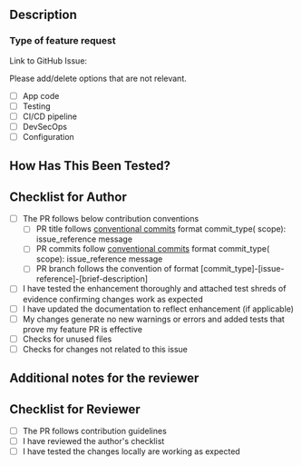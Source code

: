 ## Description

<!-- 
Please include a summary of the changes made to the documentation. Explain the motivation for the change and the impact on the users or developers who rely on this documentation. 
Please specify if this PR has a dependency on any other changes.
-->

### Type of feature request

Link to GitHub Issue:

Please add/delete options that are not relevant.

- [ ] App code
- [ ] Testing
- [ ] CI/CD pipeline
- [ ] DevSecOps
- [ ] Configuration

## How Has This Been Tested?

<!--
Please describe the tests that you ran to verify your changes.

- Test case 1 (please describe)
- Test case 2 (please describe)

Please attach relevant shreds of evidence supporting the test execution.
-->

## Checklist for Author

- [ ] The PR follows below contribution conventions
    - [ ] PR title follows [conventional commits](https://docs.cocogitto.io/guide/commit.html) format commit_type(
      scope): issue_reference message
    - [ ] PR commits follow [conventional commits](https://docs.cocogitto.io/guide/commit.html) format commit_type(
      scope): issue_reference message
    - [ ] PR branch follows the convention of format [commit_type]-[issue-reference]-[brief-description]
- [ ] I have tested the enhancement thoroughly and attached test shreds of evidence confirming changes work as expected
- [ ] I have updated the documentation to reflect enhancement (if applicable)
- [ ] My changes generate no new warnings or errors and added tests that prove my feature PR is effective
- [ ] Checks for unused files
- [ ] Checks for changes not related to this issue

## Additional notes for the reviewer

<!-- Add any information that can be useful to the reviewer -->

## Checklist for Reviewer

- [ ] The PR follows contribution guidelines
- [ ] I have reviewed the author's checklist
- [ ] I have tested the changes locally are working as expected
